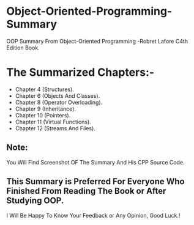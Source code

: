 # Object-Oriented-Programming-Summary
OOP Summary From Object-Oriented Programming -Robret Lafore C4th Edition Book.
# The Summarized Chapters:-
- Chapter 4 (Structures).
- Chapter 6 (Objects And Classes).
- Chapter 8 (Operator Overloading).
- Chapter 9 (Inheritance).
- Chapter 10 (Pointers).
- Chapter 11 (Virtual Functions).
- Chapter 12 (Streams And Files).
## Note:
You Will Find Screenshot OF The Summary And His CPP Source Code.
## This Summary is Preferred For Everyone Who Finished From Reading The Book or After Studying OOP.
I Will Be Happy To Know Your Feedback or Any Opinion, Good Luck.!
